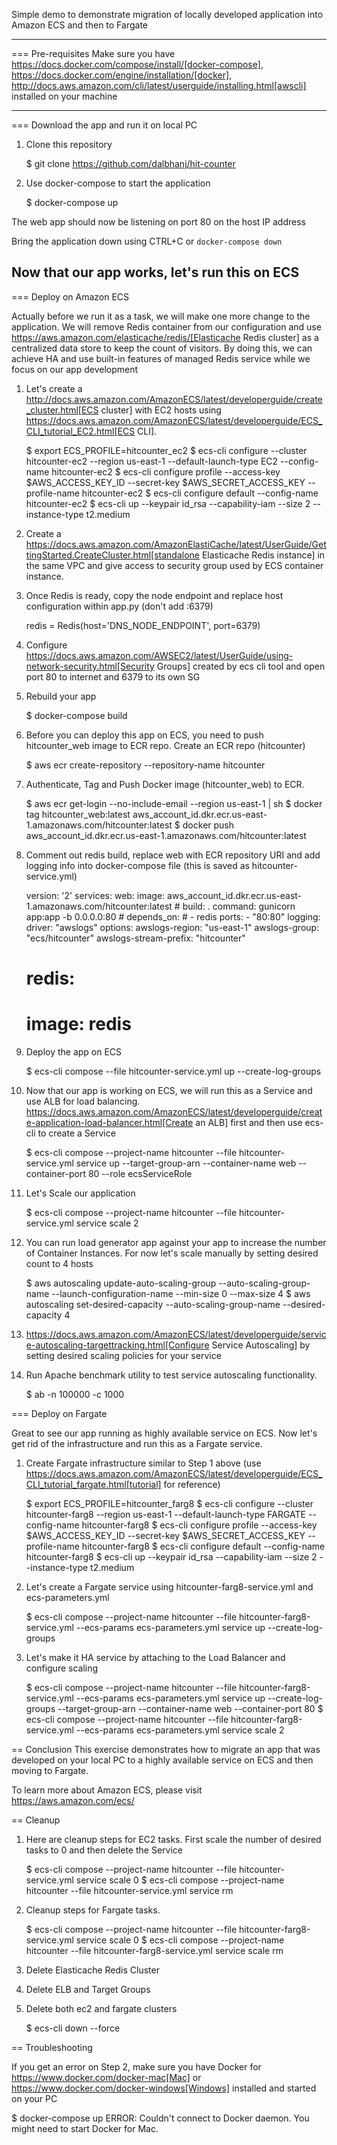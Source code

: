 Simple demo to demonstrate migration of locally developed application into Amazon ECS and then to Fargate

---
=== Pre-requisites
Make sure you have https://docs.docker.com/compose/install/[docker-compose], https://docs.docker.com/engine/installation/[docker], http://docs.aws.amazon.com/cli/latest/userguide/installing.html[awscli] installed on your machine

---
=== Download the app and run it on local PC

1. Clone this repository

    $ git clone https://github.com/dalbhanj/hit-counter

2. Use docker-compose to start the application

    $ docker-compose up

The web app should now be listening on port 80 on the host IP address

Bring the application down using CTRL+C or ```docker-compose down```

Now that our app works, let's run this on ECS
---
=== Deploy on Amazon ECS

Actually before we run it as a task, we will make one more change to the application.
We will remove Redis container from our configuration and use
https://aws.amazon.com/elasticache/redis/[Elasticache Redis cluster] as a centralized
data store to keep the count of visitors. By doing this, we can achieve HA and use built-in
 features of managed Redis service while we focus on our app development

1. Let's create a http://docs.aws.amazon.com/AmazonECS/latest/developerguide/create_cluster.html[ECS cluster]
with EC2 hosts using https://docs.aws.amazon.com/AmazonECS/latest/developerguide/ECS_CLI_tutorial_EC2.html[ECS CLI].

    $ export ECS_PROFILE=hitcounter_ec2
    $ ecs-cli configure --cluster hitcounter-ec2 --region us-east-1 --default-launch-type EC2 --config-name hitcounter-ec2
    $ ecs-cli configure profile --access-key $AWS_ACCESS_KEY_ID --secret-key $AWS_SECRET_ACCESS_KEY --profile-name hitcounter-ec2
    $ ecs-cli configure default --config-name hitcounter-ec2
    $ ecs-cli up --keypair id_rsa --capability-iam --size 2 --instance-type t2.medium

2. Create a https://docs.aws.amazon.com/AmazonElastiCache/latest/UserGuide/GettingStarted.CreateCluster.html[standalone Elasticache Redis instance]
in the same VPC and give access to security group used by ECS container instance.

3. Once Redis is ready, copy the node endpoint and replace host configuration within app.py (don't
add :6379)

    redis = Redis(host='DNS_NODE_ENDPOINT', port=6379)

4. Configure https://docs.aws.amazon.com/AWSEC2/latest/UserGuide/using-network-security.html[Security Groups] created by
ecs cli tool and open port 80 to internet and 6379 to its own SG

5. Rebuild your app

    $ docker-compose build

6. Before you can deploy this app on ECS, you need to push hitcounter_web image to ECR repo.
Create an ECR repo (hitcounter)

    $ aws ecr create-repository --repository-name hitcounter

7. Authenticate, Tag and Push Docker image (hitcounter_web) to ECR.

    $ aws ecr get-login --no-include-email --region us-east-1 | sh
    $ docker tag hitcounter_web:latest aws_account_id.dkr.ecr.us-east-1.amazonaws.com/hitcounter:latest
    $ docker push aws_account_id.dkr.ecr.us-east-1.amazonaws.com/hitcounter:latest

8. Comment out redis build, replace web with ECR repository URI and add logging info into docker-compose file (this is
 saved as hitcounter-service.yml)

    version: '2'
    services:
      web:
        image: aws_account_id.dkr.ecr.us-east-1.amazonaws.com/hitcounter:latest
        # build: .
        command: gunicorn app:app -b 0.0.0.0:80
        # depends_on:
        #   - redis
        ports:
          - "80:80"
        logging:
          driver: "awslogs"
          options:
            awslogs-region: "us-east-1"
            awslogs-group: "ecs/hitcounter"
            awslogs-stream-prefix: "hitcounter"
      # redis:
      #   image: redis

9. Deploy the app on ECS

    $ ecs-cli compose --file hitcounter-service.yml up --create-log-groups

10. Now that our app is working on ECS, we will run this as a Service and use ALB for load balancing.
https://docs.aws.amazon.com/AmazonECS/latest/developerguide/create-application-load-balancer.html[Create an ALB]
first and then use ecs-cli to create a Service

    $ ecs-cli compose --project-name hitcounter --file hitcounter-service.yml service up --target-group-arn <arn> --container-name web --container-port 80 --role ecsServiceRole

11. Let's Scale our application

    $ ecs-cli compose --project-name hitcounter --file hitcounter-service.yml service scale 2

12. You can run load generator app against your app to increase the number of  Container
Instances. For now let's scale manually by setting desired count to 4 hosts

    $ aws autoscaling update-auto-scaling-group --auto-scaling-group-name <value> --launch-configuration-name <value> --min-size 0 --max-size 4
    $ aws autoscaling set-desired-capacity --auto-scaling-group-name <value> --desired-capacity 4

13. https://docs.aws.amazon.com/AmazonECS/latest/developerguide/service-autoscaling-targettracking.html[Configure Service Autoscaling]
by setting desired scaling policies for your service

14. Run Apache benchmark utility to test service autoscaling functionality.

    $ ab -n 100000 -c 1000 <elb-dns-name>

=== Deploy on Fargate

Great to see our app running as highly available service on ECS. Now let's get rid of the infrastructure and
run this as a Fargate service.

1. Create Fargate infrastructure similar to Step 1 above (use https://docs.aws.amazon.com/AmazonECS/latest/developerguide/ECS_CLI_tutorial_fargate.html[tutorial]
for reference)

    $ export ECS_PROFILE=hitcounter_farg8
    $ ecs-cli configure --cluster hitcounter-farg8 --region us-east-1 --default-launch-type FARGATE --config-name hitcounter-farg8
    $ ecs-cli configure profile --access-key $AWS_ACCESS_KEY_ID --secret-key $AWS_SECRET_ACCESS_KEY --profile-name hitcounter-farg8
    $ ecs-cli configure default --config-name hitcounter-farg8
    $ ecs-cli up --keypair id_rsa --capability-iam --size 2 --instance-type t2.medium

2. Let's create a Fargate service using hitcounter-farg8-service.yml and ecs-parameters.yml

    $ ecs-cli compose --project-name hitcounter --file hitcounter-farg8-service.yml --ecs-params ecs-parameters.yml service up --create-log-groups

3. Let's make it HA service by attaching to the Load Balancer and configure scaling

    $ ecs-cli compose --project-name hitcounter --file hitcounter-farg8-service.yml --ecs-params ecs-parameters.yml service up --create-log-groups --target-group-arn <arn> --container-name web --container-port 80
    $ ecs-cli compose --project-name hitcounter --file hitcounter-farg8-service.yml --ecs-params ecs-parameters.yml service scale 2

== Conclusion
This exercise demonstrates how to migrate an app that was developed on your local PC to a
highly available service on ECS and then moving to Fargate.

To learn more about Amazon ECS, please visit https://aws.amazon.com/ecs/

== Cleanup

1. Here are cleanup steps for EC2 tasks. First scale the number of desired tasks to 0 and then delete the Service

    $ ecs-cli compose --project-name hitcounter --file hitcounter-service.yml service scale 0
    $ ecs-cli compose --project-name hitcounter --file hitcounter-service.yml service rm

2. Cleanup steps for Fargate tasks.

    $ ecs-cli compose --project-name hitcounter --file hitcounter-farg8-service.yml service scale 0
    $ ecs-cli compose --project-name hitcounter --file hitcounter-farg8-service.yml service scale rm

3. Delete Elasticache Redis Cluster

4. Delete ELB and Target Groups

5. Delete both ec2 and fargate clusters

    $ ecs-cli down --force

== Troubleshooting

If you get an error on Step 2, make sure you have Docker for https://www.docker.com/docker-mac[Mac] or https://www.docker.com/docker-windows[Windows] installed and started on your PC

  $ docker-compose up
  ERROR: Couldn't connect to Docker daemon. You might need to start Docker for Mac.
